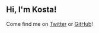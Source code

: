 ## Hi, I'm Kosta!

Come find me on [Twitter](https://twitter.com/wakahuula) or [GitHub](https://github.com/wakahuula)!
